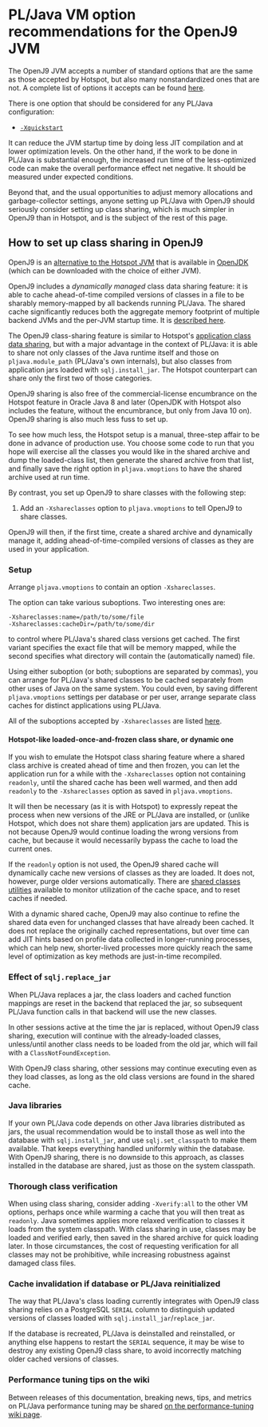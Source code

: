 # PL/Java VM option recommendations for the OpenJ9 JVM

The OpenJ9 JVM accepts a number of standard options that are the same as
those accepted by Hotspot, but also many nonstandardized ones that are not.
A complete list of options it accepts can be found [here][oj9opts].

There is one option that should be considered for any PL/Java configuration:

* [`-Xquickstart`][xqs]

It can reduce the JVM startup time by doing less JIT compilation and at lower
optimization levels. On the other hand, if the work to be done in PL/Java is
substantial enough, the increased run time of the less-optimized code can make
the overall performance effect net negative. It should be measured under
expected conditions.

[xqs]: https://www.ibm.com/support/knowledgecenter/SSYKE2_8.0.0/com.ibm.java.vm.80.doc/docs/xquickstart.html

Beyond that, and the usual opportunities to adjust memory allocations and
garbage-collector settings, anyone setting up PL/Java with OpenJ9 should
seriously consider setting up class sharing, which is much simpler in
OpenJ9 than in Hotspot, and is the subject of the rest of this page.

## How to set up class sharing in OpenJ9

OpenJ9 is an [alternative to the Hotspot JVM][hsj9] that is available in
[OpenJDK][] (which can be downloaded with the choice of either JVM).

OpenJ9 includes a _dynamically managed_ class data sharing feature: it is
able to cache ahead-of-time compiled versions of classes in a file to be
sharably memory-mapped by all backends running PL/Java. The shared cache
significantly reduces both the aggregate memory footprint of multiple
backend JVMs and the per-JVM startup time. It is [described here][ej9cds].

The OpenJ9 class-sharing feature is similar to Hotspot's
[application class data sharing][iads], but with a major advantage in the
context of PL/Java: it is able to share not only classes of the Java runtime
itself and those on `pljava.module_path` (PL/Java's own internals), but also
classes from application jars loaded with `sqlj.install_jar`. The Hotspot
counterpart can share only the first two of those categories.

OpenJ9 sharing is also free of the commercial-license encumbrance on the
Hotspot feature in Oracle Java 8 and later (OpenJDK with Hotspot also includes
the feature, without the encumbrance, but only from Java 10 on).
OpenJ9 sharing is also much less fuss to set up.

To see how much less, the Hotspot setup is a manual, three-step affair
to be done in advance of production use. You choose some code to run that you
hope will exercise all the classes you would like in the shared
archive and dump the loaded-class list, then generate the shared archive
from that list, and finally save the right option in `pljava.vmoptions` to have
the shared archive used at run time.

By contrast, you set up OpenJ9 to share classes with the following step:

1. Add an `-Xshareclasses` option to `pljava.vmoptions` to tell OpenJ9 to
    share classes.

OpenJ9 will then, if the first time, create a shared archive and dynamically
manage it, adding ahead-of-time-compiled versions of classes as they are
used in your application.

[oj9opts]: https://www.ibm.com/support/knowledgecenter/SSYKE2_8.0.0/com.ibm.java.vm.80.doc/docs/x_jvm_commands.html
[ej9cds]: https://www.ibm.com/developerworks/library/j-class-sharing-openj9/
[iads]: appcds.html
[vmop]: vmoptions.html
[OpenJDK]: https://adoptopenjdk.net/
[hsj9]: https://www.eclipse.org/openj9/oj9_faq.html
[shclutil]: https://www.ibm.com/developerworks/library/j-class-sharing-openj9/#sharedclassesutilities

### Setup

Arrange `pljava.vmoptions` to contain an option `-Xshareclasses`.

The option can take various suboptions. Two interesting ones are:

    -Xshareclasses:name=/path/to/some/file
    -Xshareclasses:cacheDir=/path/to/some/dir

to control where PL/Java's shared class versions get cached. The first variant
specifies the exact file that will be memory mapped, while the second specifies
what directory will contain the (automatically named) file.

Using either suboption (or both; suboptions are separated by commas), you can
arrange for PL/Java's shared classes to be cached separately from other uses
of Java on the same system. You could even, by saving different
`pljava.vmoptions` settings per database or per user, arrange separate class
caches for distinct applications using PL/Java.

All of the suboptions accepted by `-Xshareclasses` are listed [here][xsc].

[xsc]: https://www.ibm.com/support/knowledgecenter/SSYKE2_8.0.0/com.ibm.java.vm.80.doc/docs/xshareclasses.html

#### Hotspot-like loaded-once-and-frozen class share, or dynamic one

If you wish to emulate the Hotspot class sharing feature where a shared class
archive is created ahead of time and then frozen, you can let the application
run for a while with the `-Xshareclasses` option not containing `readonly`,
until the shared cache has been well warmed, and then add `readonly` to the
`-Xshareclasses` option as saved in `pljava.vmoptions`.

It will then be necessary (as it is with Hotspot) to expressly repeat the
process when new versions of the JRE or PL/Java are installed, or (unlike
Hotspot, which does not share them) application jars are updated. This is
not because OpenJ9 would continue loading the wrong versions from cache,
but because it would necessarily bypass the cache to load the current ones.

If the `readonly` option is not used, the OpenJ9 shared cache will dynamically
cache new versions of classes as they are loaded. It does not, however, purge
older versions automatically. There are [shared classes utilities][shclutil]
available to monitor utilization of the cache space, and to reset caches if
needed.

With a dynamic shared cache, OpenJ9 may also continue to refine the shared
data even for unchanged classes that have already been cached. It does not
replace the originally cached representations, but over time can add JIT hints
based on profile data collected in longer-running processes, which can help
new, shorter-lived processes more quickly reach the same level of optimization
as key methods are just-in-time recompiled.

### Effect of `sqlj.replace_jar`

When PL/Java replaces a jar, the class loaders and cached function mappings
are reset in the backend that replaced the jar, so subsequent PL/Java function
calls in that backend will use the new classes.

In other sessions active at the time the jar is replaced, without OpenJ9 class
sharing, execution will continue with the already-loaded classes, unless/until
another class needs to be loaded from the old jar, which will fail with a
`ClassNotFoundException`.

With OpenJ9 class sharing, other sessions may continue executing even as they
load classes, as long as the old class versions are found in the shared cache.

### Java libraries

If your own PL/Java code depends on other Java libraries distributed as
jars, the usual recommendation would be to install those as well into the
database with `sqlj.install_jar`, and use `sqlj.set_classpath` to make them
available. That keeps everything handled uniformly within the database.
With OpenJ9 sharing, there is no downside to this approach, as classes
installed in the database are shared, just as those on the system classpath.

### Thorough class verification

When using class sharing, consider adding `-Xverify:all` to
the other VM options, perhaps once while warming a cache that you will then
treat as `readonly`. Java sometimes applies more relaxed verification to
classes it loads from the system classpath. With class sharing in use, classes
may be loaded and verified early, then saved in the shared archive for quick
loading later. In those circumstances, the cost of requesting verification for
all classes may not be prohibitive, while increasing robustness against damaged
class files.

### Cache invalidation if database or PL/Java reinitialized

The way that PL/Java's class loading currently integrates with OpenJ9 class
sharing relies on a PostgreSQL `SERIAL` column to distinguish updated versions
of classes loaded with `sqlj.install_jar`/`replace_jar`.

If the database is recreated, PL/Java is deinstalled and reinstalled, or
anything else happens to restart the `SERIAL` sequence, it may be wise to
destroy any existing OpenJ9 class share, to avoid incorrectly matching
older cached versions of classes.

### Performance tuning tips on the wiki

Between releases of this documentation, breaking news, tips, and metrics
on PL/Java performance tuning may be shared
[on the performance-tuning wiki page][ptwp].

[ptwp]: https://github.com/tada/pljava/wiki/Performance-tuning
